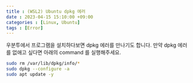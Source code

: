 ```yaml
---
title : (WSL2) Ubuntu dpkg 에러
date : 2023-04-15 15:10:00 +09:00
categories : [Linux, Ubuntu]
tags : [Error]
---
```


우분투에서 프로그램을 설치하다보면 dpkg 에러를 만나기도 합니다. 만약 dpkg 에러를 없애고 싶다면 아래의 command 를 실행해주세요.

```bash
sudo rm /var/lib/dpkg/info/*
sudo dpkg --configure -a
sudo apt update -y
```
